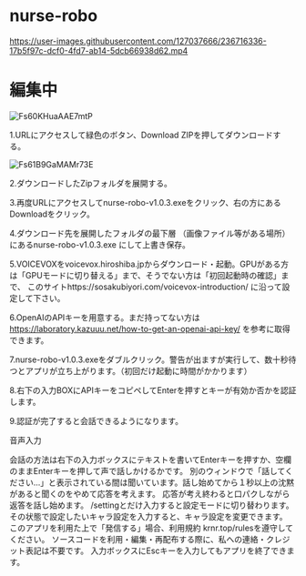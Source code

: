 # nurse-robo

https://user-images.githubusercontent.com/127037666/236716336-17b5f97c-dcf0-4fd7-ab14-5dcb66938d62.mp4

# 編集中

![Fs60KHuaAAE7mtP](https://user-images.githubusercontent.com/127037666/236717163-23b2fd4c-0ac2-47d8-be41-55f2be2d7bc5.png)

1.URLにアクセスして緑色のボタン、Download ZIPを押してダウンロードする。

![Fs61B9GaMAMr73E](https://user-images.githubusercontent.com/127037666/236717220-2fcdcfa8-d95c-4248-aba1-72704dc5827e.png)

2.ダウンロードしたZipフォルダを展開する。

3.再度URLにアクセスしてnurse-robo-v1.0.3.exeをクリック、右の方にあるDownloadをクリック。

4.ダウンロード先を展開したフォルダの最下層
（画像ファイル等がある場所）にあるnurse-robo-v1.0.3.exe
にして上書き保存。

5.VOICEVOXをvoicevox.hiroshiba.jpからダウンロード・起動。GPUがある方は「GPUモードに切り替える」まで、そうでない方は「初回起動時の確認」まで、
このサイトhttps://sosakubiyori.com/voicevox-introduction/
に沿って設定して下さい。

6.OpenAIのAPIキーを用意する。まだ持ってない方は
https://laboratory.kazuuu.net/how-to-get-an-openai-api-key/
を参考に取得できます。

7.nurse-robo-v1.0.3.exeをダブルクリック。警告が出ますが実行して、数十秒待つとアプリが立ち上がります。（初回だけ起動に時間がかかります）

8.右下の入力BOXにAPIキーをコピペしてEnterを押すとキーが有効か否かを認証します。

9.認証が完了すると会話できるようになります。

音声入力

会話の方法は右下の入力ボックスにテキストを書いてEnterキーを押すか、空欄のままEnterキーを押して声で話しかけるかです。
別のウィンドウで「話してください...」と表示されている間は聞いています。話し始めてから１秒以上の沈黙があると聞くのをやめて応答を考えます。
応答が考え終わると口パクしながら返答を話し始めます。
/settingとだけ入力すると設定モードに切り替わります。その状態で設定したいキャラ設定を入力すると、キャラ設定を変更できます。
このアプリを利用た上で「発信する」場合、利用規約 krnr.top/rulesを遵守してください。
ソースコードを利用・編集・再配布する際に、私への連絡・クレジット表記は不要です。
入力ボックスにEscキーを入力してもアプリを終了できます。
